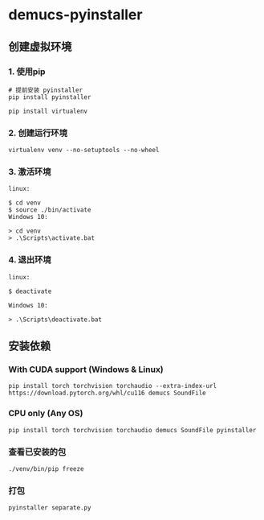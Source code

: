 # demucs-pyinstaller

## 创建虚拟环境
### 1. 使用pip
```
# 提前安装 pyinstaller
pip install pyinstaller

pip install virtualenv
````
### 2. 创建运行环境
```
virtualenv venv --no-setuptools --no-wheel
```

### 3. 激活环境
```
linux:

$ cd venv
$ source ./bin/activate
Windows 10:

> cd venv
> .\Scripts\activate.bat
```

### 4. 退出环境
```
linux:

$ deactivate

Windows 10:

> .\Scripts\deactivate.bat
```

## 安装依赖
### With CUDA support (Windows & Linux)
```
pip install torch torchvision torchaudio --extra-index-url https://download.pytorch.org/whl/cu116 demucs SoundFile
```
### CPU only (Any OS)
```
pip install torch torchvision torchaudio demucs SoundFile pyinstaller
```

### 查看已安装的包
```
./venv/bin/pip freeze
```

### 打包
```
pyinstaller separate.py
```